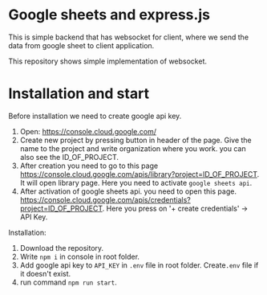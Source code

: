 # Google sheets and express.js

This is simple backend that has websocket for client, where we send the data from google sheet to client application.

This repository shows simple implementation of websocket.

# Installation and start

Before installation we need to create google api key.
1. Open: https://console.cloud.google.com/
2. Create new project by pressing button in header of the page. Give the name to the project and write organization where you work. you can also see the ID_OF_PROJECT.
3. After creation you need to go to this page https://console.cloud.google.com/apis/library?project=ID_OF_PROJECT. It will open library page. Here you need to activate `google sheets api`.
4. After activation of google sheets api. you need to open this page.
https://console.cloud.google.com/apis/credentials?project=ID_OF_PROJECT. Here you press on '+ create credentials' -> API Key.

Installation:
1. Download the repository.
2. Write `npm i` in console in root folder.
3. Add google api key to `API_KEY` in `.env` file in root folder. Create`.env` file if it doesn't exist.
4. run command `npm run start`.
